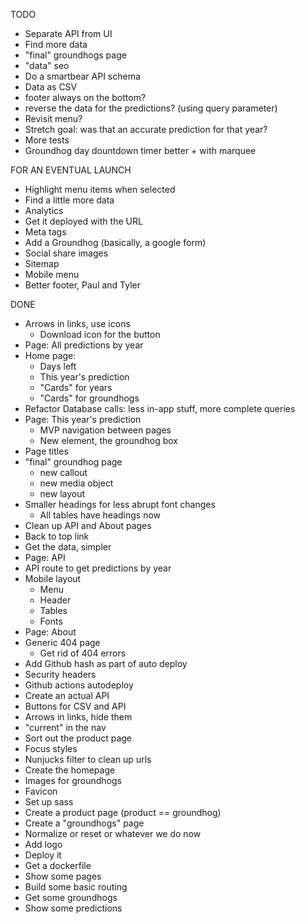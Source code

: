 TODO

- Separate API from UI
- Find more data
- "final" groundhogs page
- "data" seo
- Do a smartbear API schema
- Data as CSV
- footer always on the bottom?
- reverse the data for the predictions? (using query parameter)
- Revisit menu?
- Stretch goal: was that an accurate prediction for that year?
- More tests
- Groundhog day dountdown timer better + with marquee

FOR AN EVENTUAL LAUNCH

- Highlight menu items when selected
- Find a little more data
- Analytics
- Get it deployed with the URL
- Meta tags
- Add a Groundhog (basically, a google form)
- Social share images
- Sitemap
- Mobile menu
- Better footer, Paul and Tyler

DONE

- Arrows in links, use icons
  - Download icon for the button
- Page: All predictions by year
- Home page:
  - Days left
  - This year's prediction
  - "Cards" for years
  - "Cards" for groundhogs
- Refactor Database calls: less in-app stuff, more complete queries
- Page: This year's prediction
  - MVP navigation between pages
  - New element, the groundhog box
- Page titles
- "final" groundhog page
  - new callout
  - new media object
  - new layout
- Smaller headings for less abrupt font changes
  - All tables have headings now
- Clean up API and About pages
- Back to top link
- Get the data, simpler
- Page: API
- API route to get predictions by year
- Mobile layout
  - Menu
  - Header
  - Tables
  - Fonts
- Page: About
- Generic 404 page
  - Get rid of 404 errors
- Add Github hash as part of auto deploy
- Security headers
- Github actions autodeploy
- Create an actual API
- Buttons for CSV and API
- Arrows in links, hide them
- "current" in the nav
- Sort out the product page
- Focus styles
- Nunjucks filter to clean up urls
- Create the homepage
- Images for groundhogs
- Favicon
- Set up sass
- Create a product page (product == groundhog)
- Create a "groundhogs" page
- Normalize or reset or whatever we do now
- Add logo
- Deploy it
- Get a dockerfile
- Show some pages
- Build some basic routing
- Get some groundhogs
- Show some predictions

